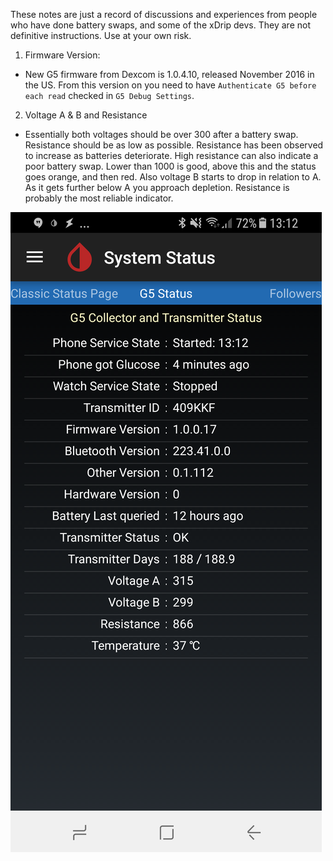 These notes are just a record of discussions and experiences from people who have done battery swaps, and some of the xDrip devs. They are not definitive instructions. Use at your own risk.

1. Firmware Version:
* New G5 firmware from Dexcom is 1.0.4.10, released November 2016 in the US. From this version on you need to have `Authenticate G5 before each read` checked in `G5 Debug Settings`.
2. Voltage A & B and Resistance
* Essentially both voltages should be over 300 after a battery swap. Resistance should be as low as possible. Resistance has been observed to increase as batteries deteriorate. High resistance can also indicate a poor battery swap. Lower than 1000 is good, above this and the status goes orange, and then red. Also voltage B starts to drop in relation to A. As it gets further below A you approach depletion. Resistance is probably the most reliable indicator.

![G5 Status Page](/Documentation/Images/xDripG5Status.png?raw=true)

